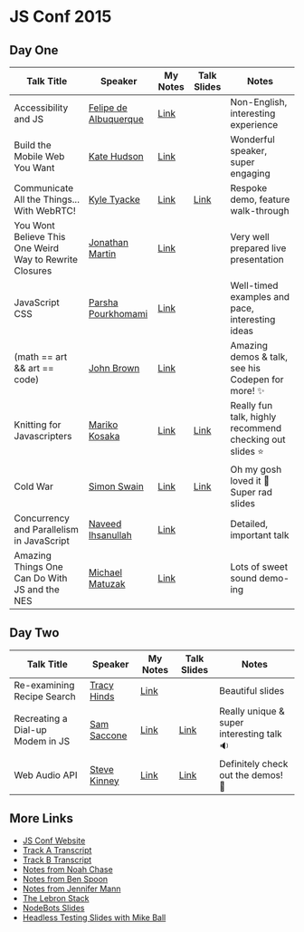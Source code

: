 # JS Conf 2015

## Day One

Talk Title | Speaker | My Notes | Talk Slides | Notes
---- | --- | --- | --- | ---
Accessibility and JS | [Felipe de Albuquerque](https://twitter.com/felipedeolinda) | [Link](/01-accessibility-and-js.md) | | Non-English, interesting experience
Build the Mobile Web You Want | [Kate Hudson](http://twitter.com/k88hudson) | [Link](/02-build-the-mobile-web-you-want.md) | | Wonderful speaker, super engaging
Communicate All the Things... With WebRTC! | [Kyle Tyacke](https://twitter.com/geekgonenomad) | [Link](/03-web-rtc.md) | [Link](https://github.com/ktyacke/respoke-webrtc-preso) | Respoke demo, feature walk-through
You Wont Believe This One Weird Way to Rewrite Closures | [Jonathan Martin](https://twitter.com/nybblr) | [Link](/04-closures.md) | | Very well prepared live presentation
JavaScript CSS | [Parsha Pourkhomami](http://twitter.com/parshap) | [Link](/05-js-css.md) | | Well-timed examples and pace, interesting ideas
(math == art && art == code) | [John Brown](http://twitter.com/thisisjohnbrown) | [Link](/06-code-art.md) | | Amazing demos & talk, see his Codepen for more! :sparkles:
Knitting for Javascripters | [Mariko Kosaka](http://twitter.com/kosamari) | [Link](/07-knitting-for-jsers.md) | [Link](http://kosamari.com/presentation/jsconf-2015/)| Really fun talk, highly recommend checking out slides :star:
Cold War | [Simon Swain](http://twitter.com/simon_swain) | [Link](/08-cold-war.md) | [Link](https://simonswain.com/coldwar) | Oh my gosh loved it :rocket: Super rad slides
Concurrency and Parallelism in JavaScript | [Naveed Ihsanullah](http://twitter.com/naveedi) | [Link](/09-concurrency.md) |  | Detailed, important talk
Amazing Things One Can Do With JS and the NES | [Michael Matuzak](http://twitter.com/mmatuzak) | [Link](/10-nes.md) |  | Lots of sweet sound demo-ing

## Day Two

Talk Title | Speaker | My Notes | Talk Slides | Notes
---- | --- | --- | --- | ---
Re-examining Recipe Search | [Tracy Hinds](http://twitter.com/hackygolucky) | [Link](/11-graph-database.md) | | Beautiful slides
Recreating a Dial-up Modem in JS | [Sam Saccone](http://twitter.com/samccone) | [Link](/12-dialup-modem.md) | [Link](http://slides.com/samccone/jsconf-us/#/) | Really unique & super interesting talk :sound:
Web Audio API | [Steve Kinney](http://twitter.com/stevekinney) | [Link](/13-web-audio.md) | [Link](https://github.com/stevekinney/making-music) | Definitely check out the demos! :musical_note:

## More Links

- [JS Conf Website](http://2015.jsconf.us/)
- [Track A Transcript](http://2015.jsconf.us/t/track_a.html)
- [Track B Transcript](http://2015.jsconf.us/t/track_b.html)
- [Notes from Noah Chase](https://github.com/nchase/talks/tree/master/2015/jsconf)
- [Notes from Ben Spoon](http://blog.benspoon.com/js-conf-notes/)
- [Notes from Jennifer Mann](https://gist.github.com/jennifer-mann/544da3863bbe47773d70)
- [The Lebron Stack](http://lebron.technology/)
- [NodeBots Slides](https://dl.dropboxusercontent.com/u/3531958/jsconf-2015/index.html#/)
- [Headless Testing Slides with Mike Ball](http://mdb.github.io/testing-with-xvfb/#/)

